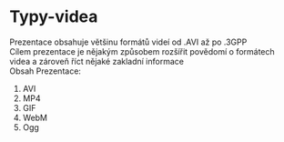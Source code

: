 # Typy-videa

Prezentace obsahuje většinu formátů videí od .AVI až po .3GPP  
Cílem prezentace je nějakým způsobem rozšířit povědomí o formátech videa a zároveň říct nějaké zakladní informace  
Obsah Prezentace:  
1. AVI  
2. MP4  
3. GIF  
4. WebM  
5. Ogg  
